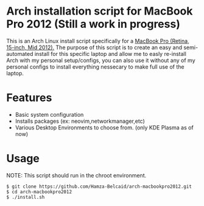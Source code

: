 # Arch installation script for MacBook Pro 2012 (Still a work in progress)

This is an Arch Linux install script specifically for a [MacBook Pro (Retina, 15-inch, Mid 2012).](https://support.apple.com/en-us/112576 "MacBook Pro (Retina, 15-inch, Mid 2012)")
The purpose of this script is to create an easy and semi-automated install for this specific laptop and allow me to easly re-install Arch with my personal setup/configs, you can also use it without any of my personal configs to install everything nessecary to make full use of the laptop.

# Features
* Basic system configuration
* Installs packages (ex: neovim,networkmanager,etc) 
* Various Desktop Environments to choose from. (only KDE Plasma as of now)


# Usage

NOTE: This script should run in the chroot environment.
```
$ git clone https://github.com/Hamza-Belcaid/arch-macbookpro2012.git
$ cd arch-macbookpro2012
$ ./install.sh 
```
